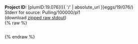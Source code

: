 **Project ID:** [plumID:19.076]({{ '/' | absolute_url }}eggs/19/076/)  
Stderr for source:  Pulling/100000/pl1   
(download [zipped raw stdout](pl1.plumed_master.stdout.txt.zip))  
{% raw %}
<pre>
</pre>
{% endraw %}

